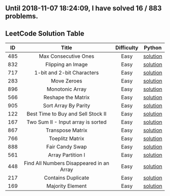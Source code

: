 Until 2018-11-07 18:24:09, I have solved 16 / 883 problems. 
----------------
## LeetCode Solution Table
| ID | Title | Difficulty | Python |
|:---:|:---:|:---:|:---:|
|485| Max Consecutive Ones|Easy|[solution](array/485.%20Max%20Consecutive%20Ones.py)|
|832| Flipping an Image|Easy|[solution](array/832.%20Flipping%20an%20Image.py)|
|717| 1-bit and 2-bit Characters|Easy|[solution](array/717.%201-bit%20and%202-bit%20Characters.py)|
|283| Move Zeroes|Easy|[solution](array/283.%20Move%20Zeroes.py)|
|896| Monotonic Array|Easy|[solution](array/896.%20Monotonic%20Array.py)|
|566| Reshape the Matrix|Easy|[solution](array/566.%20Reshape%20the%20Matrix.py)|
|905| Sort Array By Parity|Easy|[solution](array/905.%20Sort%20Array%20By%20Parity.py)|
|122| Best Time to Buy and Sell Stock II|Easy|[solution](array/122.%20Best%20Time%20to%20Buy%20and%20Sell%20Stock%20II.py)|
|167| Two Sum II - Input array is sorted|Easy|[solution](array/167.%20Two%20Sum%20II%20-%20Input%20array%20is%20sorted.py)|
|867| Transpose Matrix|Easy|[solution](array/867.%20Transpose%20Matrix.py)|
|766| Toeplitz Matrix|Easy|[solution](array/766.%20Toeplitz%20Matrix.py)|
|888| Fair Candy Swap|Easy|[solution](array/888.%20Fair%20Candy%20Swap.py)|
|561| Array Partition I|Easy|[solution](array/561.%20Array%20Partition%20I.py)|
|448| Find All Numbers Disappeared in an Array|Easy|[solution](array/448.%20Find%20All%20Numbers%20Disappeared%20in%20an%20Array.py)|
|217| Contains Duplicate|Easy|[solution](array/217.%20Contains%20Duplicate.py)|
|169| Majority Element|Easy|[solution](array/169.%20Majority%20Element.py)|

